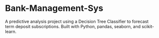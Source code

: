 # Bank-Management-Sys
A predictive analysis project using a Decision Tree Classifier to forecast term deposit subscriptions. Built with Python, pandas, seaborn, and scikit-learn.
